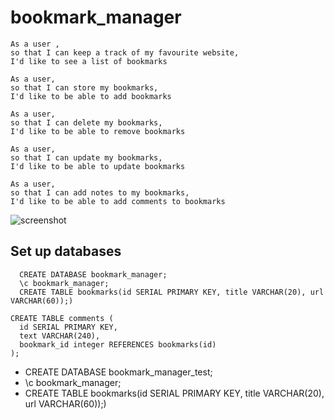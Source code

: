 # bookmark_manager

```
As a user ,
so that I can keep a track of my favourite website,
I'd like to see a list of bookmarks
```

```
As a user, 
so that I can store my bookmarks,
I'd like to be able to add bookmarks
```

```
As a user,
so that I can delete my bookmarks,
I'd like to be able to remove bookmarks
```

```
As a user,
so that I can update my bookmarks,
I'd like to be able to update bookmarks
```

```
As a user,
so that I can add notes to my bookmarks,
I'd like to be able to add comments to bookmarks
```

![screenshot](https://github.com/makersacademy/course/raw/main/bookmark_manager/images/bookmark_manager_1.png)

## Set up databases
```
  CREATE DATABASE bookmark_manager;
  \c bookmark_manager;
  CREATE TABLE bookmarks(id SERIAL PRIMARY KEY, title VARCHAR(20), url VARCHAR(60));)
```

```
CREATE TABLE comments (
  id SERIAL PRIMARY KEY,
  text VARCHAR(240),
  bookmark_id integer REFERENCES bookmarks(id)
);
```

* CREATE DATABASE bookmark_manager_test;
* \c bookmark_manager;
* CREATE TABLE bookmarks(id SERIAL PRIMARY KEY, title VARCHAR(20), url VARCHAR(60));)